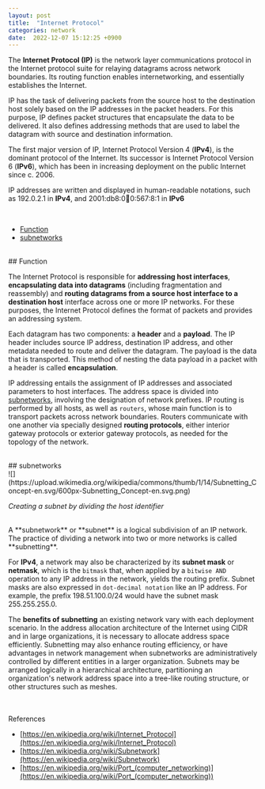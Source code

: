 ```yaml
---
layout: post
title:  "Internet Protocol"
categories: network
date:  2022-12-07 15:12:25 +0900
---
```





The **Internet Protocol (IP)** is the network layer communications protocol in the Internet protocol suite for relaying datagrams across network boundaries. Its routing function enables internetworking, and essentially establishes the Internet.

IP has the task of delivering packets from the source host to the destination host solely based on the IP addresses in the packet headers. For this purpose, IP defines packet structures that encapsulate the data to be delivered. It also defines addressing methods that are used to label the datagram with source and destination information.

The first major version of IP, Internet Protocol Version 4 (**IPv4**), is the dominant protocol of the Internet. Its successor is Internet Protocol Version 6 (**IPv6**), which has been in increasing deployment on the public Internet since c. 2006.

IP addresses are written and displayed in human-readable notations, such as 192.0.2.1 in **IPv4**, and 2001:db8:0:1234:0:567:8:1 in **IPv6**


<br/>

- [Function](#function)
- [subnetworks](#subnetworks)


<br/>
## Function

The Internet Protocol is responsible for **addressing host interfaces**, **encapsulating data into datagrams** (including fragmentation and reassembly) and **routing datagrams from a source host interface to a destination host** interface across one or more IP networks. For these purposes, the Internet Protocol defines the format of packets and provides an addressing system.

Each datagram has two components: a **header** and a **payload**. The IP header includes source IP address, destination IP address, and other metadata needed to route and deliver the datagram. The payload is the data that is transported. This method of nesting the data payload in a packet with a header is called **encapsulation**.

IP addressing entails the assignment of IP addresses and associated parameters to host interfaces. The address space is divided into [subnetworks](#subnetworks), involving the designation of network prefixes. IP routing is performed by all hosts, as well as `routers`, whose main function is to transport packets across network boundaries. Routers communicate with one another via specially designed **routing protocols**, either interior gateway protocols or exterior gateway protocols, as needed for the topology of the network.



<br/>
## subnetworks

<br/>
![](https://upload.wikimedia.org/wikipedia/commons/thumb/1/14/Subnetting_Concept-en.svg/600px-Subnetting_Concept-en.svg.png)

*Creating a subnet by dividing the host identifier*

<br/>
A **subnetwork** or **subnet** is a logical subdivision of an IP network. The practice of dividing a network into two or more networks is called **subnetting**.

For **IPv4**, a network may also be characterized by its **subnet mask** or **netmask**, which is the `bitmask` that, when applied by a `bitwise AND` operation to any IP address in the network, yields the routing prefix. Subnet masks are also expressed in `dot-decimal notation` like an IP address. For example, the prefix 198.51.100.0/24 would have the subnet mask 255.255.255.0.

The **benefits of subnetting** an existing network vary with each deployment scenario. In the address allocation architecture of the Internet using CIDR and in large organizations, it is necessary to allocate address space efficiently. Subnetting may also enhance routing efficiency, or have advantages in network management when subnetworks are administratively controlled by different entities in a larger organization. Subnets may be arranged logically in a hierarchical architecture, partitioning an organization's network address space into a tree-like routing structure, or other structures such as meshes.

<br/>
<br/>
References

- [https://en.wikipedia.org/wiki/Internet_Protocol](https://en.wikipedia.org/wiki/Internet_Protocol)
- [https://en.wikipedia.org/wiki/Subnetwork](https://en.wikipedia.org/wiki/Subnetwork)
- [https://en.wikipedia.org/wiki/Port_(computer_networking)](https://en.wikipedia.org/wiki/Port_(computer_networking))